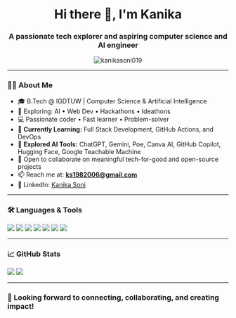 <h1 align="center">Hi there 👋, I'm Kanika</h1>
<h3 align="center">A passionate tech explorer and aspiring computer science and AI engineer</h3>

<p align="center">
  <img src="https://komarev.com/ghpvc/?username=kanikasoni019&label=Profile%20views&color=0e75b6&style=flat" alt="kanikasoni019" />
</p>

---

### 👩‍🎓 About Me

- 🎓 B.Tech @ IGDTUW | Computer Science & Artificial Intelligence  
- 🚀 Exploring: AI • Web Dev • Hackathons • Ideathons  
- 💻 Passionate coder • Fast learner • Problem-solver  
- 🌱 **Currently Learning:** Full Stack Development, GitHub Actions, and DevOps  
- 🧠 **Explored AI Tools:** ChatGPT, Gemini, Poe, Canva AI, GitHub Copilot, Hugging Face, Google Teachable Machine  
- 🤝 Open to collaborate on meaningful tech-for-good and open-source projects  
- 📫 Reach me at: **ks1982006@gmail.com**  
- 💼 LinkedIn: [Kanika Soni](https://www.linkedin.com/in/kanika-soni-01a302329)

---

### 🛠️ Languages & Tools

<p>
  <img src="https://img.shields.io/badge/Python-3776AB?style=for-the-badge&logo=python&logoColor=white"/>
  <img src="https://img.shields.io/badge/C-A8B9CC?style=for-the-badge&logo=c&logoColor=white"/>
  <img src="https://img.shields.io/badge/C++-00599C?style=for-the-badge&logo=c%2B%2B&logoColor=white"/>
  <img src="https://img.shields.io/badge/HTML5-e34c26?style=for-the-badge&logo=html5&logoColor=white"/>
  <img src="https://img.shields.io/badge/CSS3-264de4?style=for-the-badge&logo=css3&logoColor=white"/>
  <img src="https://img.shields.io/badge/JavaScript-f0db4f?style=for-the-badge&logo=javascript&logoColor=black"/>
  <img src="https://img.shields.io/badge/Bootstrap-563d7c?style=for-the-badge&logo=bootstrap&logoColor=white"/>
</p>

---


### 📈 GitHub Stats

<p>
  <img src="https://github-readme-stats.vercel.app/api?username=kanikasoni019&show_icons=true&theme=radical" />
  <img src="https://github-readme-stats.vercel.app/api/top-langs/?username=kanikasoni019&layout=compact&theme=radical" />
</p>

---

### 🌟 Looking forward to connecting, collaborating, and creating impact!

